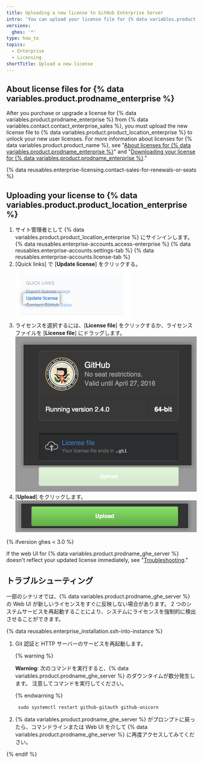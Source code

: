 ```yaml
---
title: Uploading a new license to GitHub Enterprise Server
intro: 'You can upload your license file for {% data variables.product.prodname_enterprise %} to {% data variables.product.product_location_enterprise %} to validate your application.'
versions:
  ghes: '*'
type: how_to
topics:
  - Enterprise
  - Licensing
shortTitle: Upload a new license
---
```


## About license files for {% data variables.product.prodname_enterprise %}

After you purchase or upgrade a license for {% data variables.product.prodname_enterprise %} from {% data variables.contact.contact_enterprise_sales %}, you must upload the new license file to {% data variables.product.product_location_enterprise %} to unlock your new user licenses. For more information about licenses for {% data variables.product.product_name %}, see "[About licenses for {% data variables.product.prodname_enterprise %}](/billing/managing-your-license-for-github-enterprise/about-licenses-for-github-enterprise)" and "[Downloading your license for {% data variables.product.prodname_enterprise %}](/billing/managing-your-license-for-github-enterprise/downloading-your-license-for-github-enterprise)."

{% data reusables.enterprise-licensing.contact-sales-for-renewals-or-seats %}

## Uploading your license to {% data variables.product.product_location_enterprise %}

1. サイト管理者として {% data variables.product.product_location_enterprise %} にサインインします。
{% data reusables.enterprise-accounts.access-enterprise %}
{% data reusables.enterprise-accounts.settings-tab %}
{% data reusables.enterprise-accounts.license-tab %}
1. [Quick links] で [**Update license**] をクリックする。 ![ライセンス更新のリンク](/assets/images/enterprise/business-accounts/update-license-link.png)
1. ライセンスを選択するには、[**License file**] をクリックするか、ライセンスファイルを [**License file**] にドラッグします。 ![ライセンスファイルのアップロード](/assets/images/enterprise/management-console/upload-license.png)
1. [**Upload**] をクリックします。 ![アップロード開始](/assets/images/enterprise/management-console/begin-upload.png)

{% ifversion ghes < 3.0 %}

If the web UI for {% data variables.product.prodname_ghe_server %} doesn't reflect your updated license immediately, see "[Troubleshooting](#troubleshooting)."

## トラブルシューティング

一部のシナリオでは、{% data variables.product.prodname_ghe_server %} の Web UI が新しいライセンスをすぐに反映しない場合があります。 2 つのシステムサービスを再起動することにより、システムにライセンスを強制的に検出させることができます。

{% data reusables.enterprise_installation.ssh-into-instance %}
1. Git 認証と HTTP サーバーのサービスを再起動します。

    {% warning %}

    **Warning**: 次のコマンドを実行すると、{% data variables.product.prodname_ghe_server %} のダウンタイムが数分発生します。 注意してコマンドを実行してください。

    {% endwarning %}
   
        sudo systemctl restart github-gitauth github-unicorn
1. {% data variables.product.prodname_ghe_server %} がプロンプトに戻ったら、コマンドラインまたは Web UI を介して {% data variables.product.prodname_ghe_server %} に再度アクセスしてみてください。

{% endif %}
